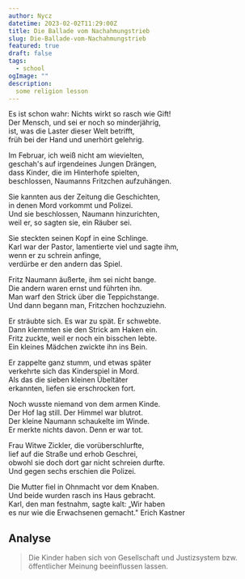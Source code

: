 ```yaml
---
author: Nycz
datetime: 2023-02-02T11:29:00Z
title: Die Ballade vom Nachahmungstrieb
slug: Die-Ballade-vom-Nachahmungstrieb
featured: true
draft: false
tags:
  - school
ogImage: ""
description:
  some religion lesson
---
```


Es ist schon wahr: Nichts wirkt so rasch wie Gift!\
Der Mensch, und sei er noch so minderjährig,\
ist, was die Laster dieser Welt betrifft,\
früh bei der Hand und unerhört gelehrig.

Im Februar, ich weiß nicht am wievielten,\
geschah's auf irgendeines Jungen Drängen,\
dass Kinder, die im Hinterhofe spielten,\
beschlossen, Naumanns Fritzchen aufzuhängen.

Sie kannten aus der Zeitung die Geschichten,\
in denen Mord vorkommt und Polizei.\
Und sie beschlossen, Naumann hinzurichten,\
weil er, so sagten sie, ein Räuber sei.

Sie steckten seinen Kopf in eine Schlinge.\
Karl war der Pastor, lamentierte viel und sagte ihm,\
wenn er zu schrein anfinge,\
verdürbe er den andern das Spiel.

Fritz Naumann äußerte, ihm sei nicht bange.\
Die andern waren ernst und führten ihn.\
Man warf den Strick über die Teppichstange.\
Und dann begann man, Fritzchen hochzuziehn.

Er sträubte sich. Es war zu spät. Er schwebte.\
Dann klemmten sie den Strick am Haken ein.\
Fritz zuckte, weil er noch ein bisschen lebte.\
Ein kleines Mädchen zwickte ihn ins Bein.

Er zappelte ganz stumm, und etwas später\
verkehrte sich das Kinderspiel in Mord.\
Als das die sieben kleinen Übeltäter\
erkannten, liefen sie erschrocken fort.

Noch wusste niemand von dem armen Kinde.\
Der Hof lag still. Der Himmel war blutrot.\
Der kleine Naumann schaukelte im Winde.\
Er merkte nichts davon. Denn er war tot.

Frau Witwe Zickler, die vorüberschlurfte,\
lief auf die Straße und erhob Geschrei,\
obwohl sie doch dort gar nicht schreien durfte.\
Und gegen sechs erschien die Polizei.

Die Mutter fiel in Ohnmacht vor dem Knaben.\
Und beide wurden rasch ins Haus gebracht.\
Karl, den man festnahm, sagte kalt: „Wir haben\
es nur wie die Erwachsenen gemacht." Erich Kastner

## Analyse

> Die Kinder haben sich von Gesellschaft und Justizsystem bzw. öffentlicher Meinung beeinflussen lassen.
>